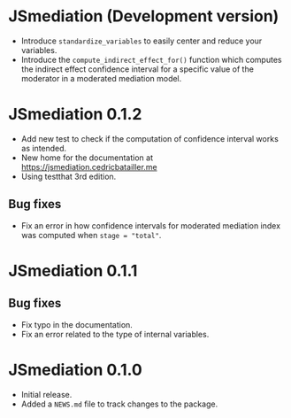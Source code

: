 # JSmediation (Development version)

* Introduce `standardize_variables` to easily center and reduce your variables.
* Introduce the `compute_indirect_effect_for()` function which computes the 
  indirect effect confidence interval for a specific value of the moderator in 
  a moderated mediation model.

# JSmediation 0.1.2

* Add new test to check if the computation of confidence interval works as
intended.
* New home for the documentation at https://jsmediation.cedricbatailler.me
* Using testthat 3rd edition.

## Bug fixes

* Fix an error in how confidence intervals for moderated mediation index was
computed when `stage = "total"`.

# JSmediation 0.1.1

## Bug fixes

* Fix typo in the documentation.
* Fix an error related to the type of internal variables. 

# JSmediation 0.1.0

* Initial release.
* Added a `NEWS.md` file to track changes to the package.
